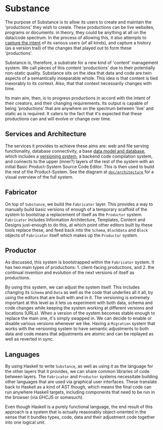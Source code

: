 # Substance

The purpose of Substance is to allow its users to create and maintain the 'productions' they wish to create. These productions can be live websites, programs or documents: in theory, they could be anything at all on the data/code spectrum. In the process of allowing this, it also attempts to [capture the intent](doc/intent_capture.md) of its various users (of all kinds), and capture a history (as a version trail) of the changes that played out to form these 'productions'.

Substance is, therefore, a substrate for a new kind of 'content' management system. We call pieces of this content 'productions' due to their potentially non-static quality. Substance sits on the idea that data and code are twin aspects of a semantically inseparable whole. This idea is that content is tied inexorably to its context. Also, that that context necessarily changes with time.

Its main aim, then, is to progress productions in accord with the intent of their creators, and their changing requirements. Its output is capable of being 'productions' that are anywhere on the spectrum between 'live' and static as is required. It caters to the fact that it's expected that these productions can and will evolve or change over time.

## Services and Architecture

The services it provides to achieve these aims are: web and file serving functionality, database connectivity, a base [data model and database](doc/data_model.md), which includes a [versioning system](doc/versioning.md), a backend code compilation system, and connects to the upper (inner?) layers of the rest of the system with an initial Basic Product-System Source Code Editor. This is then used to build the rest of the Product-System. See the diagram at [`doc/architecture`](doc/architecture.jpg) for a visual overview of the full system.

## Fabricator

On top of `Substance`, we build the `Fabricator` layer. This provides a way to manually build basic versions of enough of a temporary scaffold of the system to bootstrap a replacement of itself as the `Productor` system. `Fabricator` includes Information Architecture, Templates, Content and Designs just-enough to do this, at which point other editors built by these tools replace these, and feed back into the `Schema`, `BlockData` and `Block` objects of `Fabricator` itself which makes up the `Productor` system.

## Productor

As discussed, this system is bootstrapped within the `Fabricator` system. It has two main types of productions: 1. client-facing productions, and 2. the continual invention and evolution of the next versions of itself as productions.

By using this system, we can adjust the system itself. This includes changing its `Schema` and `Data` as well as the code that underlies all it all, by using the editors that are built with and in it. The versioning is extremely important at this level as it lets us experiment with both data, schema and code changes while keeping the system working at different versions and locations (URLs). When a version of the system becomes stable enough to replace the main one, it's simply swapped in. We can decide to enable or disable various versions whenever we like. Having a `Migration` system that works with the versioning system to have semantic adjustments to both data and code means that adjustments are atomic and can be replayed as well as reverted in sync.

## Languages

By using Haskell to write `Substance`, as well as using it as the language for the other layers that it provides, we can share common libraries of code between layers. The `Fabricator` and `Productor` systems necessitate building other languages that are used via graphical user interfaces. These translate back to Haskell as a kind of AST though, which means the final code can run anywhere Haskell targets, including components that need to be run in the browser (via GHCJS or somesuch).

Even though Haskell is a purely functional language, the end result of this approach is a system that is actually reasonably object-oriented in the sense that it bundles types, code, data and their adjustment code together into one logical unit.
